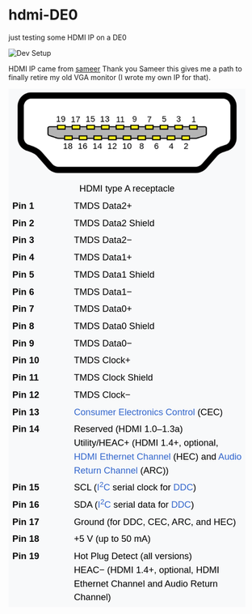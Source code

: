 # hdmi-DE0
just testing some HDMI IP on a DE0

![Dev Setup](/doc/staticOnMeDesk.png) 

HDMI IP came from [sameer](https://github.com/hdl-util/hdmi) Thank you Sameer this gives me a path to finally retire my old VGA monitor (I wrote my own IP for that).

![iHDMI pinout](/doc/hdmi_pinout.png) 
